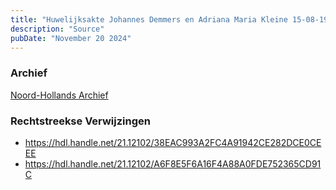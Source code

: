 ```yaml
---
title: "Huwelijksakte Johannes Demmers en Adriana Maria Kleine 15-08-1940 "
description: "Source"
pubDate: "November 20 2024"
---
```


### Archief
[Noord-Hollands Archief](https://noord-hollandsarchief.nl/)

### Rechtstreekse Verwijzingen
- https://hdl.handle.net/21.12102/38EAC993A2FC4A91942CE282DCE0CEEE
- https://hdl.handle.net/21.12102/A6F8E5F6A16F4A88A0FDE752365CD91C